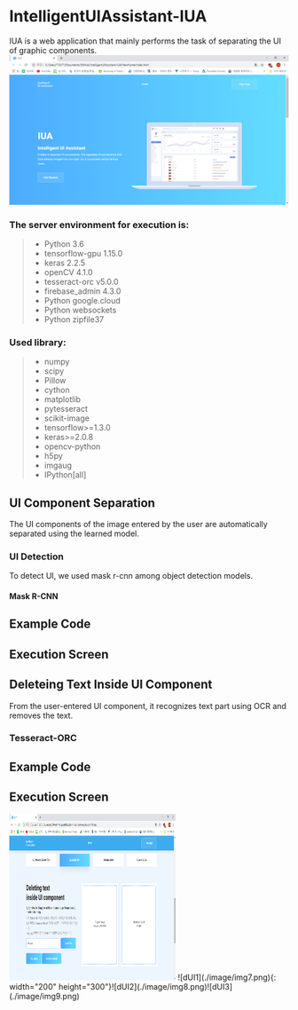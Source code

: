 # IntelligentUIAssistant-IUA
IUA is a web application that mainly performs the task of separating the UI of graphic components.<br>
![main_screen](./image/img1.png)
### The server environment for execution is:<br>
> * Python 3.6<br>
> * tensorflow-gpu 1.15.0<br>
> * keras 2.2.5<br>
> * openCV 4.1.0<br>
> * tesseract-orc v5.0.0<br>
> * firebase_admin 4.3.0<br>
> * Python google.cloud<br>
> * Python websockets<br>
> * Python zipfile37<br>
### Used library:<br>
> * numpy<br>
> * scipy<br>
> * Pillow<br>
> * cython<br>
> * matplotlib<br>
> * pytesseract<br>
> * scikit-image<br>
> * tensorflow>=1.3.0<br>
> * keras>=2.0.8<br>
> * opencv-python<br>
> * h5py<br>
> * imgaug<br>
> * IPython[all]<br>
## UI Component Separation
The UI components of the image entered by the user are automatically separated using the learned model.<br>
### UI Detection<br>
To detect UI, we used mask r-cnn among object detection models.<br>
#### Mask R-CNN
## Example Code
## Execution Screen

## Deleteing Text Inside UI Component
From the user-entered UI component, it recognizes text part using OCR and removes the text.<br>
### Tesseract-ORC
## Example Code
## Execution Screen
<img src="./image/img7.png" width="300" height="300">
![dUI1](./image/img7.png){: width="200" height="300"}![dUI2](./image/img8.png)![dUI3](./image/img9.png)

